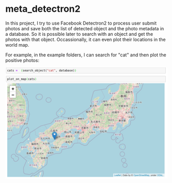 # meta_detectron2

In this project, I try to use Facebook Detectron2 to process user submit photos and save both the list of detected object and the photo metadata in a database. So it is possible later to search with an object and get the photos with that object. Occassionally, it can even plot their locations in the world map.


For example, in the example folders, I can search for "cat" and then plot the positive photos:

![cat_search](https://github.com/dgg32/meta_detectron2/blob/master/Screenshot%20from%202020-05-27%2000-27-12.png)
